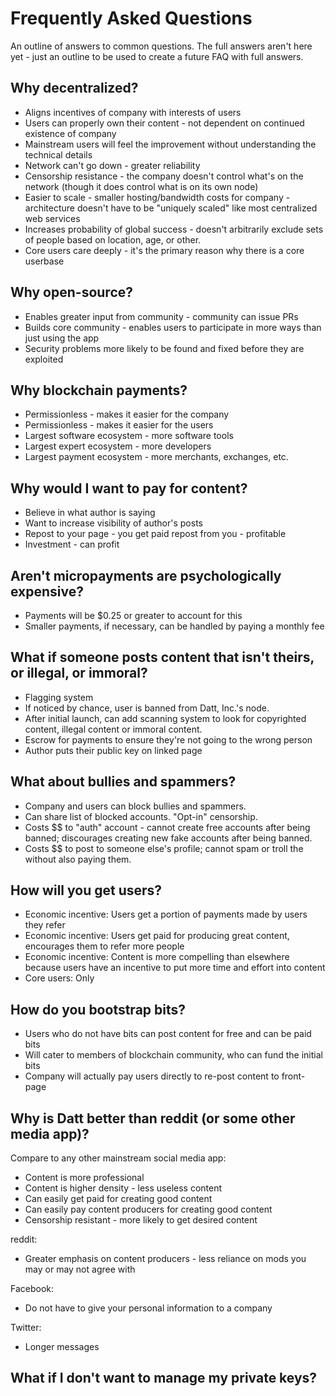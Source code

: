 Frequently Asked Questions
==========================

An outline of answers to common questions. The full answers aren't here yet -
just an outline to be used to create a future FAQ with full answers.

Why decentralized?
------------------

- Aligns incentives of company with interests of users
- Users can properly own their content - not dependent on continued existence
  of company
- Mainstream users will feel the improvement without understanding the
  technical details
- Network can't go down - greater reliability
- Censorship resistance - the company doesn't control what's on the network
  (though it does control what is on its own node)
- Easier to scale - smaller hosting/bandwidth costs for company - architecture
  doesn't have to be "uniquely scaled" like most centralized web services
- Increases probability of global success - doesn't arbitrarily exclude sets of
  people based on location, age, or other.
- Core users care deeply - it's the primary reason why there is a core userbase

Why open-source?
----------------

- Enables greater input from community - community can issue PRs
- Builds core community - enables users to participate in more ways than just
  using the app
- Security problems more likely to be found and fixed before they are exploited

Why blockchain payments?
------------------------

- Permissionless - makes it easier for the company
- Permissionless - makes it easier for the users
- Largest software ecosystem - more software tools
- Largest expert ecosystem - more developers
- Largest payment ecosystem - more merchants, exchanges, etc.

Why would I want to pay for content?
------------------------------------

- Believe in what author is saying
- Want to increase visibility of author's posts
- Repost to your page - you get paid repost from you - profitable
- Investment - can profit

Aren't micropayments are psychologically expensive?
---------------------------------------------------

- Payments will be $0.25 or greater to account for this
- Smaller payments, if necessary, can be handled by paying a monthly fee

What if someone posts content that isn't theirs, or illegal, or immoral?
------------------------------------------------------------------------

- Flagging system
- If noticed by chance, user is banned from Datt, Inc.'s node.
- After initial launch, can add scanning system to look for copyrighted
  content, illegal content or immoral content.
- Escrow for payments to ensure they're not going to the wrong person
- Author puts their public key on linked page

What about bullies and spammers?
--------------------------------

- Company and users can block bullies and spammers.
- Can share list of blocked accounts. "Opt-in" censorship.
- Costs $$ to "auth" account - cannot create free accounts after being banned;
  discourages creating new fake accounts after being banned.
- Costs $$ to post to someone else's profile; cannot spam or troll the without
  also paying them.

How will you get users?
-----------------------

- Economic incentive: Users get a portion of payments made by users they refer
- Economic incentive: Users get paid for producing great content, encourages
  them to refer more people
- Economic incentive: Content is more compelling than elsewhere because users
  have an incentive to put more time and effort into content
- Core users: Only 

How do you bootstrap bits?
--------------------------

- Users who do not have bits can post content for free and can be paid bits
- Will cater to members of blockchain community, who can fund the initial bits
- Company will actually pay users directly to re-post content to front-page

Why is Datt better than reddit (or some other media app)?
---------------------------------------------------------

Compare to any other mainstream social media app:
- Content is more professional
- Content is higher density - less useless content
- Can easily get paid for creating good content
- Can easily pay content producers for creating good content
- Censorship resistant - more likely to get desired content 

reddit:
- Greater emphasis on content producers - less reliance on mods you may or may
  not agree with

Facebook:
- Do not have to give your personal information to a company

Twitter:
- Longer messages

What if I don't want to manage my private keys?
-----------------------------------------------
